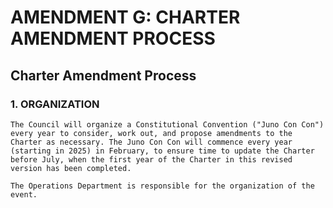 # AMENDMENT G: CHARTER AMENDMENT PROCESS

## Charter Amendment Process

### 1. ORGANIZATION

    The Council will organize a Constitutional Convention ("Juno Con Con") every year to consider, work out, and propose amendments to the Charter as necessary. The Juno Con Con will commence every year (starting in 2025) in February, to ensure time to update the Charter before July, when the first year of the Charter in this revised version has been completed.

    The Operations Department is responsible for the organization of the event.